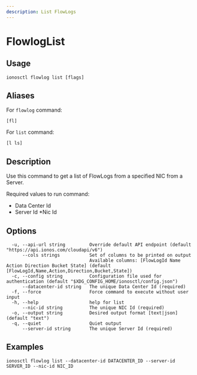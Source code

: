 ```yaml
---
description: List FlowLogs
---
```


# FlowlogList

## Usage

```text
ionosctl flowlog list [flags]
```

## Aliases

For `flowlog` command:
```text
[fl]
```

For `list` command:
```text
[l ls]
```

## Description

Use this command to get a list of FlowLogs from a specified NIC from a Server.

Required values to run command:

* Data Center Id
* Server Id
*Nic Id

## Options

```text
  -u, --api-url string         Override default API endpoint (default "https://api.ionos.com/cloudapi/v6")
      --cols strings           Set of columns to be printed on output 
                               Available columns: [FlowLogId Name Action Direction Bucket State] (default [FlowLogId,Name,Action,Direction,Bucket,State])
  -c, --config string          Configuration file used for authentication (default "$XDG_CONFIG_HOME/ionosctl/config.json")
      --datacenter-id string   The unique Data Center Id (required)
  -f, --force                  Force command to execute without user input
  -h, --help                   help for list
      --nic-id string          The unique NIC Id (required)
  -o, --output string          Desired output format [text|json] (default "text")
  -q, --quiet                  Quiet output
      --server-id string       The unique Server Id (required)
```

## Examples

```text
ionosctl flowlog list --datacenter-id DATACENTER_ID --server-id SERVER_ID --nic-id NIC_ID
```

